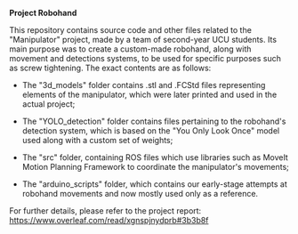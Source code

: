 **Project Robohand**

This repository contains source code and other files related to the "Manipulator" project, made by a team of second-year UCU students. 
Its main purpose was to create a custom-made robohand, along with movement and detections systems, to be used for specific purposes such as screw tightening.
The exact contents are as follows:

  - The "3d_models" folder contains .stl and .FCStd files representing elements of the manipulator, which were later printed and used in the actual project;
    
  - The "YOLO_detection" folder contains files pertaining to the robohand's detection system, which is based on the "You Only Look Once" model used along with a custom set of weights;
    
  - The "src" folder, containing ROS files which use libraries such as MoveIt Motion Planning Framework to coordinate the manipulator's movements;
    
  - The "arduino_scripts" folder, which contains our early-stage attempts at robohand movements and now mostly used only as a reference.

For further details, please refer to the project report: https://www.overleaf.com/read/xgnspjnydprb#3b3b8f
